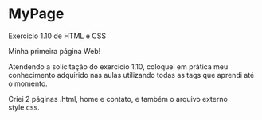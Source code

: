 # MyPage
Exercicio 1.10 de HTML e CSS

Minha primeira página Web!

Atendendo a solicitação do exercicio 1.10, coloquei em prática meu conhecimento adquirido nas aulas
utilizando todas as tags que aprendi até o momento.

Criei 2 páginas .html, home e contato, e também o arquivo externo style.css.
